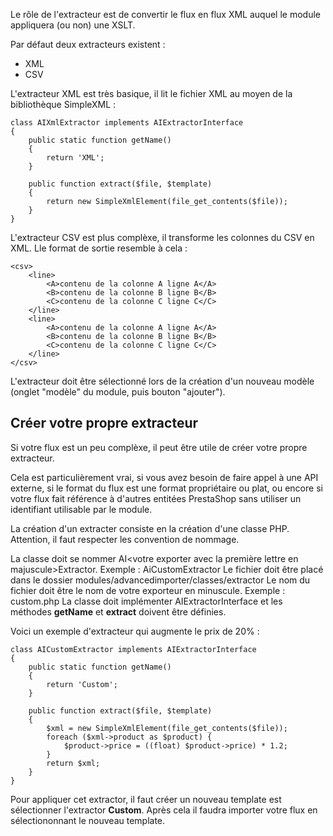 Le rôle de l'extracteur est de convertir le flux en flux XML auquel le module appliquera (ou non) une XSLT.

Par  défaut deux extracteurs existent :
- XML
- CSV

L'extracteur XML est très basique, il lit le fichier XML au moyen de la bibliothèque SimpleXML :

```
class AIXmlExtractor implements AIExtractorInterface
{
    public static function getName()
    {
        return 'XML';
    }

    public function extract($file, $template)
    {
        return new SimpleXmlElement(file_get_contents($file));
    }
}

```

L'extracteur CSV est plus complèxe, il transforme les colonnes du CSV en XML. Lle format de sortie resemble à cela :

```
<csv>
    <line>
        <A>contenu de la colonne A ligne A</A>
        <B>contenu de la colonne B ligne B</B>
        <C>contenu de la colonne C ligne C</C>
    </line>
    <line>
        <A>contenu de la colonne A ligne A</A>
        <B>contenu de la colonne B ligne B</B>
        <C>contenu de la colonne C ligne C</C>
    </line>
</csv>
```

L'extracteur doit être sélectionné lors de la création d'un nouveau modèle (onglet "modèle" du module, puis bouton "ajouter").

## Créer votre propre extracteur

Si votre flux est un peu complèxe, il peut être utile de créer votre propre extracteur.

Cela est particulièrement vrai, si vous avez besoin de faire appel à une API externe, si le format du flux est une format propriétaire ou plat, ou encore si votre flux fait référence à d'autres entitées PrestaShop sans utiliser un identifiant utilisable par le module.

La création d'un extracter consiste en la création d'une classe PHP. Attention, il faut respecter les convention de nommage.

La classe doit se nommer AI<votre exporter avec la première lettre en majuscule>Extractor. Exemple : AiCustomExtractor
Le fichier doit être placé dans le dossier modules/advancedimporter/classes/extractor
Le nom du fichier doit être le nom de votre exporteur en minuscule. Exemple : custom.php
La classe doit implémenter AIExtractorInterface et les méthodes **getName** et **extract** doivent être définies.

Voici un exemple d'extracteur qui augmente le prix de 20% :

```
class AICustomExtractor implements AIExtractorInterface
{
    public static function getName()
    {
        return 'Custom';
    }

    public function extract($file, $template)
    {
        $xml = new SimpleXmlElement(file_get_contents($file));
        foreach ($xml->product as $product) {
            $product->price = ((float) $product->price) * 1.2;
        }
        return $xml;
    }
}

```

Pour appliquer cet extractor, il faut créer un nouveau template est sélectionner l'extractor **Custom**.
Après cela il faudra importer votre flux en sélectiononnant le nouveau template.



